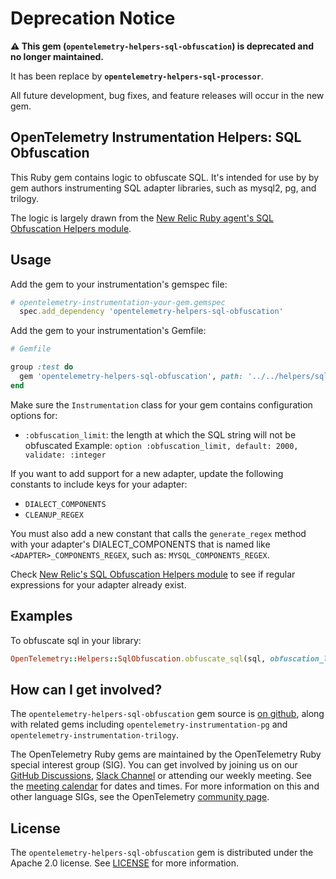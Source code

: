 # Deprecation Notice

**⚠️ This gem (`opentelemetry-helpers-sql-obfuscation`) is deprecated and no longer maintained.**

It has been replace by **`opentelemetry-helpers-sql-processor`**.

All future development, bug fixes, and feature releases will occur in the new gem.

## OpenTelemetry Instrumentation Helpers: SQL Obfuscation

This Ruby gem contains logic to obfuscate SQL. It's intended for use by by gem authors instrumenting SQL adapter libraries, such as mysql2, pg, and trilogy.

The logic is largely drawn from the [New Relic Ruby agent's SQL Obfuscation Helpers module][new-relic-obfuscation-helpers].

## Usage

Add the gem to your instrumentation's gemspec file:

```ruby
# opentelemetry-instrumentation-your-gem.gemspec
  spec.add_dependency 'opentelemetry-helpers-sql-obfuscation'
```

Add the gem to your instrumentation's Gemfile:

```ruby
# Gemfile

group :test do
  gem 'opentelemetry-helpers-sql-obfuscation', path: '../../helpers/sql-obfuscation'
end
```

Make sure the `Instrumentation` class for your gem contains configuration options for:

- `:obfuscation_limit`: the length at which the SQL string will not be obfuscated
  Example: `option :obfuscation_limit, default: 2000, validate: :integer`

If you want to add support for a new adapter, update the following constants to include keys for your adapter:

- `DIALECT_COMPONENTS`
- `CLEANUP_REGEX`

You must also add a new constant that calls the `generate_regex` method with your adapter's DIALECT_COMPONENTS that is named like `<ADAPTER>_COMPONENTS_REGEX`, such as: `MYSQL_COMPONENTS_REGEX`.

Check [New Relic's SQL Obfuscation Helpers module][new-relic-obfuscation-helpers] to see if regular expressions for your adapter already exist.

## Examples

To obfuscate sql in your library:

```ruby
OpenTelemetry::Helpers::SqlObfuscation.obfuscate_sql(sql, obfuscation_limit: config[:obfuscation_limit], adapter: :postgres)
```

## How can I get involved?

The `opentelemetry-helpers-sql-obfuscation` gem source is [on github][repo-github], along with related gems including `opentelemetry-instrumentation-pg` and `opentelemetry-instrumentation-trilogy`.

The OpenTelemetry Ruby gems are maintained by the OpenTelemetry Ruby special interest group (SIG). You can get involved by joining us on our [GitHub Discussions][discussions-url], [Slack Channel][slack-channel] or attending our weekly meeting. See the [meeting calendar][community-meetings] for dates and times. For more information on this and other language SIGs, see the OpenTelemetry [community page][ruby-sig].

## License

The `opentelemetry-helpers-sql-obfuscation` gem is distributed under the Apache 2.0 license. See [LICENSE][license-github] for more information.

[new-relic-obfuscation-helpers]: https://github.com/newrelic/newrelic-ruby-agent/blob/96e7aca22c1c873c0f5fe704a2b3bb19652db68e/lib/new_relic/agent/database/obfuscation_helpers.rb
[repo-github]: https://github.com/open-telemetry/opentelemetry-ruby
[license-github]: https://github.com/open-telemetry/opentelemetry-ruby-contrib/blob/main/LICENSE
[ruby-sig]: https://github.com/open-telemetry/community#ruby-sig
[community-meetings]: https://github.com/open-telemetry/community#community-meetings
[slack-channel]: https://cloud-native.slack.com/archives/C01NWKKMKMY
[discussions-url]: https://github.com/open-telemetry/opentelemetry-ruby/discussions
